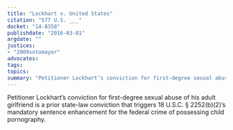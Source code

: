 ```yaml
---
title: "Lockhart v. United States"
citation: "577 U.S. ___"
docket: "14-8358"
publishdate: "2016-03-01"
argdate: ""
justices:
- "2009sotomayor"
advocates:
tags:
topics:
summary: "Petitioner Lockhart’s conviction for first-degree sexual abuse of his adult girlfriend is a prior state-law conviction that triggers 18 U.S.C. § 2252(b)(2)’s mandatory sentence enhancement for the federal crime of possessing child pornography."
---
```

Petitioner Lockhart’s conviction for first-degree sexual abuse of his adult girlfriend is a prior state-law conviction that triggers 18 U.S.C. § 2252(b)(2)’s mandatory sentence enhancement for the federal crime of possessing child pornography.

